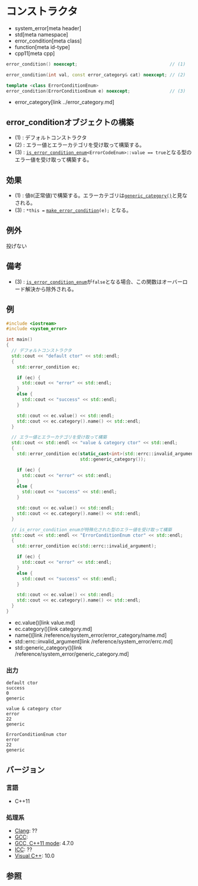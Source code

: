 # コンストラクタ
* system_error[meta header]
* std[meta namespace]
* error_condition[meta class]
* function[meta id-type]
* cpp11[meta cpp]

```cpp
error_condition() noexcept;                                   // (1)

error_condition(int val, const error_category& cat) noexcept; // (2)

template <class ErrorConditionEnum>
error_condition(ErrorConditionEnum e) noexcept;               // (3)
```
* error_category[link ../error_category.md]

## error_conditionオブジェクトの構築
- (1) : デフォルトコンストラクタ
- (2) : エラー値とエラーカテゴリを受け取って構築する。
- (3) : [`is_error_condition_enum`](../is_error_condition_enum.md)`<ErrorCodeEnum>::value == true`となる型のエラー値を受け取って構築する。


## 効果
- (1) : 値`0`(正常値)で構築する。エラーカテゴリは[`generic_category()`](../generic_category.md)と見なされる。
- (3) : `*this =` [`make_error_condition`](../make_error_condition.md)`(e);` となる。


## 例外
投げない


## 備考
- (3) : [`is_error_condition_enum`](../is_error_condition_enum.md)が`false`となる場合、この関数はオーバーロード解決から除外される。


## 例
```cpp example
#include <iostream>
#include <system_error>

int main()
{
  // デフォルトコンストラクタ
  std::cout << "default ctor" << std::endl;
  {
    std::error_condition ec;

    if (ec) {
      std::cout << "error" << std::endl;
    }
    else {
      std::cout << "success" << std::endl;
    }

    std::cout << ec.value() << std::endl;
    std::cout << ec.category().name() << std::endl;
  }

  // エラー値とエラーカテゴリを受け取って構築
  std::cout << std::endl << "value & category ctor" << std::endl;
  {
    std::error_condition ec(static_cast<int>(std::errc::invalid_argument),
                            std::generic_category());

    if (ec) {
      std::cout << "error" << std::endl;
    }
    else {
      std::cout << "success" << std::endl;
    }

    std::cout << ec.value() << std::endl;
    std::cout << ec.category().name() << std::endl;
  }

  // is_error_condition_enumが特殊化された型のエラー値を受け取って構築
  std::cout << std::endl << "ErrorConditionEnum ctor" << std::endl;
  {
    std::error_condition ec(std::errc::invalid_argument);

    if (ec) {
      std::cout << "error" << std::endl;
    }
    else {
      std::cout << "success" << std::endl;
    }

    std::cout << ec.value() << std::endl;
    std::cout << ec.category().name() << std::endl;
  }
}
```
* ec.value()[link value.md]
* ec.category()[link category.md]
* name()[link /reference/system_error/error_category/name.md]
* std::errc::invalid_argument[link /reference/system_error/errc.md]
* std::generic_category()[link /reference/system_error/generic_category.md]

### 出力
```
default ctor
success
0
generic

value & category ctor
error
22
generic

ErrorConditionEnum ctor
error
22
generic
```

## バージョン
### 言語
- C++11

### 処理系
- [Clang](/implementation.md#clang): ??
- [GCC](/implementation.md#gcc): 
- [GCC, C++11 mode](/implementation.md#gcc): 4.7.0
- [ICC](/implementation.md#icc): ??
- [Visual C++](/implementation.md#visual_cpp): 10.0


## 参照


